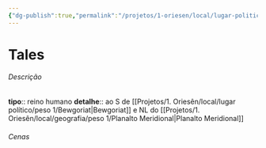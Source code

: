 ```yaml
---
{"dg-publish":true,"permalink":"/projetos/1-oriesen/local/lugar-politico/peso-1/tales/"}
---
```



# Tales

###### Descrição
**tipo**:: reino humano
**detalhe**:: ao S de [[Projetos/1. Oriesên/local/lugar político/peso 1/Bewgoriat|Bewgoriat]] e NL do [[Projetos/1. Oriesên/local/geografia/peso 1/Planalto Meridional|Planalto Meridional]]


###### Cenas

